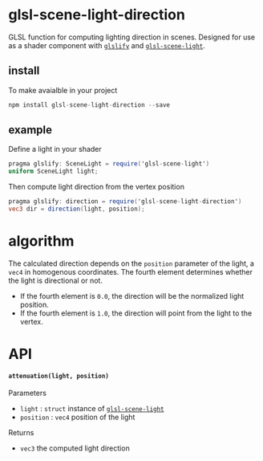 # glsl-scene-light-direction

GLSL function for computing lighting direction in scenes. Designed for use as a shader component with [`glslify`](https://github.com/stackgl/glslify) and [`glsl-scene-light`](https://github.com/freeman-lab/glsl-scene-light).

## install

To make avaialble in your project

```javascript
npm install glsl-scene-light-direction --save
```

## example

Define a light in your shader

```glsl
pragma glslify: SceneLight = require('glsl-scene-light')
uniform SceneLight light;
```

Then compute light direction from the vertex position

```glsl
pragma glslify: direction = require('glsl-scene-light-direction')
vec3 dir = direction(light, position);
```

# algorithm

The calculated direction depends on the `position` parameter of the light, a `vec4` in homogenous coordinates. The fourth element determines whether the light is directional or not. 

- If the fourth element is `0.0`, the direction will be the normalized light position.
- If the fourth element is `1.0`, the direction will point from the light to the vertex.

# API

#### `attenuation(light, position)`

Parameters
- `light` : `struct` instance of [`glsl-scene-light`](https://github.com/freeman-lab/glsl-scene-light)
- `position` : `vec4` position of the light

Returns
- `vec3` the computed light direction
